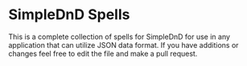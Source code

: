 # SimpleDnD Spells

This is a complete collection of spells for SimpleDnD for use in any application that can utilize JSON data format. If you have additions or changes feel free to edit the file and make a pull request.
